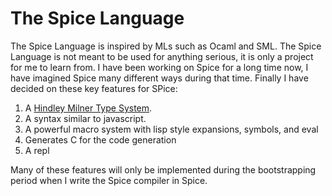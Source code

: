 # The Spice Language
The Spice Language is inspired by MLs such as Ocaml and SML. The Spice Language is not meant to be used for anything serious, it is only a project for me to learn from. I have been working on Spice for a long time now, I have imagined Spice many different ways during that time. Finally I have decided on these key features for SPice:

1. A [Hindley Milner Type System](https://reader.elsevier.com/reader/sd/pii/0022000078900144?token=2A89C89B99265C0A3D9376F871D6EFA21F164179E19A189587F1878F51D06B93B424901E661FE1A9419465A51F85D4FA&originRegion=us-east-1&originCreation=20220724022935).
2. A syntax similar to javascript.
3. A powerful macro system with lisp style expansions, symbols, and eval
4. Generates C for the code generation
5. A repl

Many of these features will only be implemented during the bootstrapping period when I write the Spice compiler in Spice.
